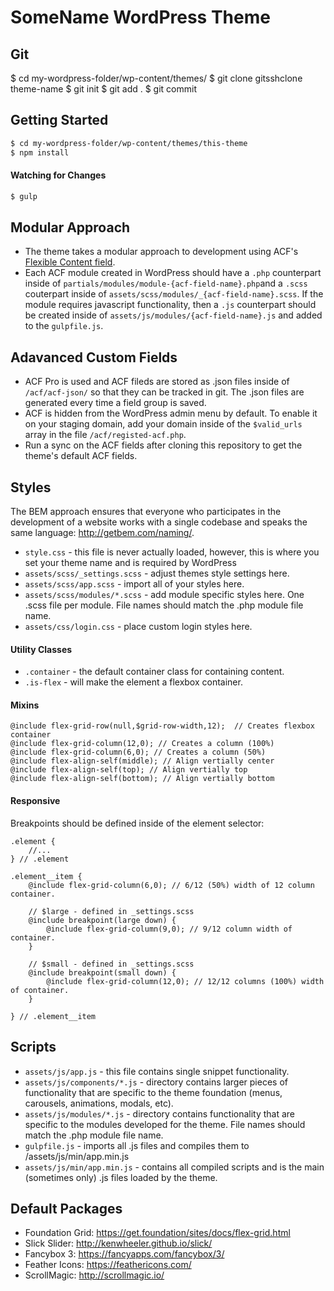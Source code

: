 # SomeName WordPress Theme
## Git
$ cd my-wordpress-folder/wp-content/themes/
$ git clone gitsshclone theme-name
$ git init
$ git add .
$ git commit

## Getting Started
```bash
$ cd my-wordpress-folder/wp-content/themes/this-theme
$ npm install
```

#### Watching for Changes
```bash
$ gulp
```

## Modular Approach
* The theme takes a modular approach to development using ACF's [Flexible Content field](https://www.advancedcustomfields.com/resources/flexible-content/).
* Each ACF module created in WordPress should have a `.php` counterpart inside of `partials/modules/module-{acf-field-name}.php`and a `.scss` couterpart inside of `assets/scss/modules/_{acf-field-name}.scss`. If the module requires javascript functionality, then a `.js` counterpart should be created inside of `assets/js/modules/{acf-field-name}.js` and added to the `gulpfile.js`.

## Adavanced Custom Fields
* ACF Pro is used and ACF fileds are stored as .json files inside of `/acf/acf-json/` so that they can be tracked in git. The .json files are generated every time a field group is saved.
* ACF is hidden from the WordPress admin menu by default. To enable it on your staging domain, add your domain inside of the `$valid_urls` array in the file `/acf/registed-acf.php`.
* Run a sync on the ACF fields after cloning this repository to get the theme's default ACF fields.

## Styles
The BEM approach ensures that everyone who participates in the development of a website works with a single codebase and speaks the same language: http://getbem.com/naming/.

* `style.css` - this file is never actually loaded, however, this is where you set your theme name and is required by WordPress
* `assets/scss/_settings.scss` - adjust themes style settings here.
* `assets/scss/app.scss` - import all of your styles here.
* `assets/scss/modules/*.scss` - add module specific styles here. One .scss file per module. File names should match the .php module file name.
* `assets/css/login.css` - place custom login styles here.

#### Utility Classes
* `.container` - the default container class for containing content.
* `.is-flex` - will make the element a flexbox container.

#### Mixins
```
@include flex-grid-row(null,$grid-row-width,12);  // Creates flexbox container
@include flex-grid-column(12,0); // Creates a column (100%)
@include flex-grid-column(6,0); // Creates a column (50%)
@include flex-align-self(middle); // Align vertially center
@include flex-align-self(top); // Align vertially top
@include flex-align-self(bottom); // Align vertially bottom
```

#### Responsive
Breakpoints should be defined inside of the element selector:
```
.element {
    //...
} // .element

.element__item {
	@include flex-grid-column(6,0); // 6/12 (50%) width of 12 column container.

	// $large - defined in _settings.scss
	@include breakpoint(large down) {
		@include flex-grid-column(9,0); // 9/12 column width of container.
	}

	// $small - defined in _settings.scss
	@include breakpoint(small down) {
		@include flex-grid-column(12,0); // 12/12 columns (100%) width of container.
	}

} // .element__item
```
## Scripts
* `assets/js/app.js` - this file contains single snippet functionality.
* `assets/js/components/*.js` - directory contains larger pieces of functionality that are specific to the theme foundation (menus, carousels, animations, modals, etc).
* `assets/js/modules/*.js` - directory contains functionality that are specific to the modules developed for the theme. File names should match the .php module file name.
* `gulpfile.js` - imports all .js files and compiles them to /assets/js/min/app.min.js
* `assets/js/min/app.min.js` - contains all compiled scripts and is the main (sometimes only) .js files loaded by the theme.


## Default Packages
* Foundation Grid: https://get.foundation/sites/docs/flex-grid.html
* Slick Slider: http://kenwheeler.github.io/slick/
* Fancybox 3: https://fancyapps.com/fancybox/3/
* Feather Icons: https://feathericons.com/
* ScrollMagic: http://scrollmagic.io/
